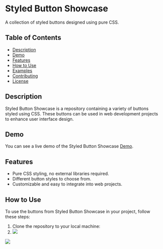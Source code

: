 # Styled Button Showcase

A collection of styled buttons designed using pure CSS.

## Table of Contents
- [Description](#description)
- [Demo](#demo)
- [Features](#features)
- [How to Use](#how-to-use)
- [Examples](#examples)
- [Contributing](#contributing)
- [License](#license)

## Description

Styled Button Showcase is a repository containing a variety of buttons styled using CSS. These buttons can be used in web development projects to enhance user interface design.

## Demo

You can see a live demo of the Styled Button Showcase [Demo](https://styled-button-showcase.vercel.app/).

## Features

- Pure CSS styling, no external libraries required.
- Different button styles to choose from.
- Customizable and easy to integrate into web projects.

## How to Use

To use the buttons from Styled Button Showcase in your project, follow these steps:

1. Clone the repository to your local machine:
2. <img src="https://img.shields.io/badge/HTML5-E34F26?style=for-the-badge&logo=html5&logoColor=white" />
<img src="https://img.shields.io/badge/CSS3-1572B6?style=for-the-badge&logo=css3&logoColor=white" />
